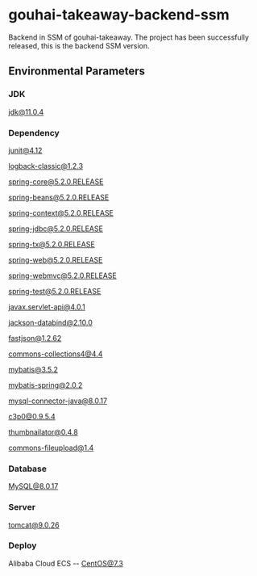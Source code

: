 # gouhai-takeaway-backend-ssm
Backend in SSM of gouhai-takeaway. The project has been successfully released, this is the backend SSM version.

## Environmental Parameters

### JDK

jdk@11.0.4

### Dependency

junit@4.12

logback-classic@1.2.3

spring-core@5.2.0.RELEASE

spring-beans@5.2.0.RELEASE

spring-context@5.2.0.RELEASE

spring-jdbc@5.2.0.RELEASE

spring-tx@5.2.0.RELEASE

spring-web@5.2.0.RELEASE

spring-webmvc@5.2.0.RELEASE

spring-test@5.2.0.RELEASE

javax.servlet-api@4.0.1

jackson-databind@2.10.0

fastjson@1.2.62

commons-collections4@4.4

mybatis@3.5.2

mybatis-spring@2.0.2

mysql-connector-java@8.0.17

c3p0@0.9.5.4

thumbnailator@0.4.8

commons-fileupload@1.4

### Database

MySQL@8.0.17

### Server

tomcat@9.0.26

### Deploy

Alibaba Cloud ECS -- CentOS@7.3
